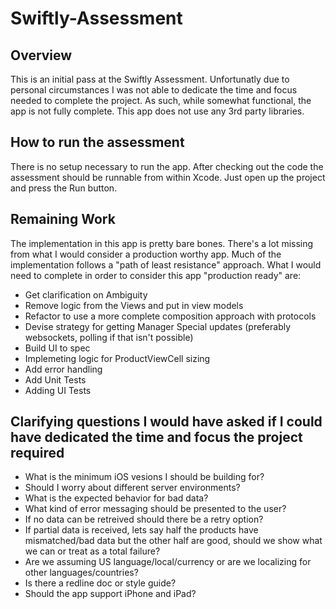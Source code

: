 # Swiftly-Assessment

## Overview
This is an initial pass at the Swiftly Assessment. Unfortunatly due to personal circumstances I was not able to dedicate the time and focus needed to complete the project. As such, while somewhat functional, the app is not fully complete. This app does not use any 3rd party libraries.

## How to run the assessment
There is no setup necessary to run the app. After checking out the code the assessment should be runnable from within Xcode. Just open up the project and press the Run button.

## Remaining Work
The implementation in this app is pretty bare bones. There's a lot missing from what I would consider a production worthy app. Much of the implementation follows a "path of least resistance" approach. What I would need to complete in order to consider this app "production ready" are:

- Get clarification on Ambiguity
- Remove logic from the Views and put in view models
- Refactor to use a more complete composition approach with protocols
- Devise strategy for getting Manager Special updates (preferably websockets, polling if that isn't possible)
- Build UI to spec
- Implemeting logic for ProductViewCell sizing
- Add error handling
- Add Unit Tests
- Adding UI Tests

## Clarifying questions I would have asked if I could have dedicated the time and focus the project required
- What is the minimum iOS vesions I should be building for?
- Should I worry about different server environments?
- What is the expected behavior for bad data?
- What kind of error messaging should be presented to the user?
- If no data can be retreived should there be a retry option?
- If partial data is received, lets say half the products have mismatched/bad data but the other half are good, should we show what we can or treat as a total failure?
- Are we assuming US language/local/currency or are we localizing for other languages/countries?
- Is there a redline doc or style guide?
- Should the app support iPhone and iPad?
